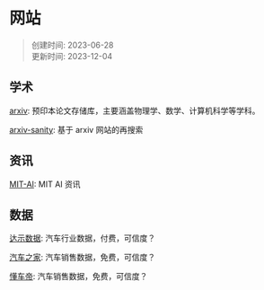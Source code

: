 # 网站
> 创建时间: 2023-06-28  
> 更新时间: 2023-12-04

## 学术

[arxiv](https://arxiv.org/): 预印本论文存储库，主要涵盖物理学、数学、计算机科学等学科。

[arxiv-sanity](https://arxiv-sanity-lite.com/): 基于 arxiv 网站的再搜索

## 资讯

[MIT-AI](https://news.mit.edu/topic/artificial-intelligence2): MIT AI 资讯

## 数据

[达示数据](https://www.daas-auto.com/home): 汽车行业数据，付费，可信度？

[汽车之家](https://www.daas-auto.com/home): 汽车销售数据，免费，可信度？

[懂车帝](https://www.daas-auto.com/home): 汽车销售数据，免费，可信度？